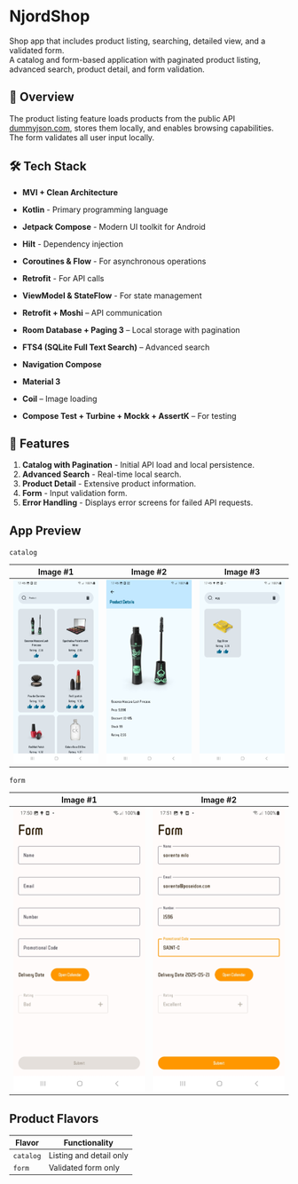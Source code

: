 # NjordShop

Shop app that includes product listing, searching, detailed view, and a validated form.  
A catalog and form-based application with paginated product listing, advanced search, product detail, and form validation.

## 📌 Overview

The product listing feature loads products from the public API [dummyjson.com](https://dummyjson.com/products), stores them locally, and enables browsing capabilities.  
The form validates all user input locally.

## 🛠️ Tech Stack

- **MVI + Clean Architecture**
- **Kotlin** - Primary programming language
- **Jetpack Compose** - Modern UI toolkit for Android
- **Hilt** - Dependency injection
- **Coroutines & Flow** - For asynchronous operations
- **Retrofit** - For API calls
- **ViewModel & StateFlow** - For state management

- **Retrofit + Moshi** – API communication
- **Room Database + Paging 3** – Local storage with pagination
- **FTS4 (SQLite Full Text Search)** – Advanced search
- **Navigation Compose**
- **Material 3**
- **Coil** – Image loading
- **Compose Test + Turbine + Mockk + AssertK** – For testing

## 🚀 Features

1. **Catalog with Pagination** - Initial API load and local persistence.
2. **Advanced Search** - Real-time local search.
3. **Product Detail** - Extensive product information.
4. **Form** - Input validation form.
5. **Error Handling** - Displays error screens for failed API requests.

## App Preview

`catalog`

|                  Image #1                  |                  Image #2                  |                  Image #3                  |
|:------------------------------------------:|:------------------------------------------:|:------------------------------------------:|
| <img src="images/NjordShop_Catalog_1.jpg"> | <img src="images/NjordShop_Catalog_2.jpg"> | <img src="images/NjordShop_Catalog_3.jpg"> |

`form`

|                Image #1                 |                Image #2                 |
|:---------------------------------------:|:---------------------------------------:|
| <img src="images/NjordShop_Form_1.jpg"> | <img src="images/NjordShop_Form_2.jpg"> |

## Product Flavors

| Flavor    | Functionality           |
|-----------|-------------------------|
| `catalog` | Listing and detail only |
| `form`    | Validated form only     |

